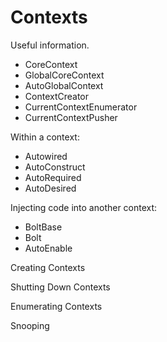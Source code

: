 Contexts
=========================

Useful information.

* CoreContext
* GlobalCoreContext
* AutoGlobalContext
* ContextCreator
* CurrentContextEnumerator
* CurrentContextPusher

Within a context:

* Autowired
* AutoConstruct
* AutoRequired
* AutoDesired

Injecting code into another context:

* BoltBase
* Bolt
* AutoEnable


Creating Contexts

Shutting Down Contexts

Enumerating Contexts

Snooping

